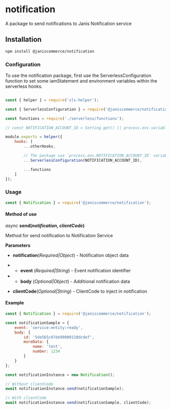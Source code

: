 # notification

A package to send notifications to Janis Notification service

## Installation

```sh
npm install @janiscommerce/notification
```

### Configuration

To use the notification package, first use the ServerlessConfiguration function to set some iamStatement and environment variables within the serverless hooks.

```js

const { helper } = require('sls-helper');

const { ServerlessConfiguration } = require('@janiscommerce/notification');

const functions = require('./serverless/functions');

// const NOTIFICATION_ACCOUNT_ID = Setting.get() || process.env.variableName;

module.exports = helper({
	hooks: [
		...otherHooks,

		// The package use `process.env.NOTIFICATION_ACCOUNT_ID` variable required and the account id is different in each environment.
		...ServerlessConfiguration(NOTIFICATION_ACCOUNT_ID),

		...functions
	]
});
```

### Usage

```js
const { Notification } = require('@janiscommerce/notification');
```
#### Method of use

*async* **send(*notification*, *clientCode*)**

Method for send notification to Notification Service

**Parameters**

- **notification**(*Required|Object*) - Notification object data
- - **event** (*Required|String*)  - Event notification identifier
- - **body** (*Optional|Object*) - Additional notification data

- **clientCode**(*Optional|String*) - ClientCode to inject in notification

#### Example

```js
const { Notification } = require('@janiscommerce/notification');

const notificationSample = {
	event: 'service:entity:ready',
	body: {
		id: '5de565c07de99000110dcdef',
		moreData: {
			name: 'test',
			number: 1234
		}
	}
};

const notificationInstance = new Notification();

// Without clientCode
await notificationInstance.send(notificationSample);

// With clientCode
await notificationInstance.send(notificationSample, clientCode);

```